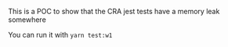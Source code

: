 This is a POC to show that the CRA jest tests have a memory leak somewhere

You can run it with `yarn test:w1`
